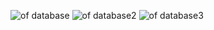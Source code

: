 ![of database](https://user-images.githubusercontent.com/77009603/172499899-5f32dbc2-952c-451c-a167-4f592551d106.jpeg)
![of database2](https://user-images.githubusercontent.com/77009603/172499903-88e11e1b-61af-4ef0-82a1-357d8e24e7c0.jpeg)
![of database3](https://user-images.githubusercontent.com/77009603/172499906-2bcada14-62e4-4ee3-a50b-e14a51c7c35e.jpeg)
